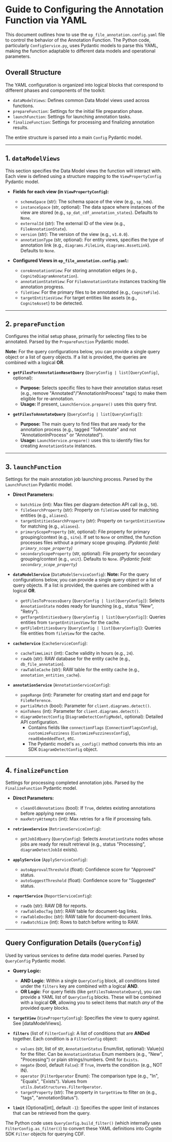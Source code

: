 # Guide to Configuring the Annotation Function via YAML

This document outlines how to use the `ep_file_annotation.config.yaml` file to control the behavior of the Annotation Function. The Python code, particularly `ConfigService.py`, uses Pydantic models to parse this YAML, making the function adaptable to different data models and operational parameters.

## Overall Structure

The YAML configuration is organized into logical blocks that correspond to different phases and components of the toolkit:

- `dataModelViews`: Defines common Data Model views used across functions.
- `prepareFunction`: Settings for the initial file preparation phase.
- `launchFunction`: Settings for launching annotation tasks.
- `finalizeFunction`: Settings for processing and finalizing annotation results.

The entire structure is parsed into a main `Config` Pydantic model.

---

## 1. `dataModelViews`

This section specifies the Data Model views the function will interact with. Each view is defined using a structure mapping to the `ViewPropertyConfig` Pydantic model.

- **Fields for each view (in `ViewPropertyConfig`):**

  - `schemaSpace` (str): The schema space of the view (e.g., `sp_hdm`).
  - `instanceSpace` (str, optional): The data space where instances of the view are stored (e.g., `sp_dat_cdf_annotation_states`). Defaults to `None`.
  - `externalId` (str): The external ID of the view (e.g., `FileAnnotationState`).
  - `version` (str): The version of the view (e.g., `v1.0.0`).
  - `annotationType` (str, optional): For entity views, specifies the type of annotation link (e.g., `diagrams.FileLink`, `diagrams.AssetLink`). Defaults to `None`.

- **Configured Views in `ep_file_annotation.config.yaml`:**
  - `coreAnnotationView`: For storing annotation edges (e.g., `CogniteDiagramAnnotation`).
  - `annotationStateView`: For `FileAnnotationState` instances tracking file annotation progress.
  - `fileView`: For the primary files to be annotated (e.g., `CogniteFile`).
  - `targetEntitiesView`: For target entities like assets (e.g., `CogniteAsset`) to be detected.

---

## 2. `prepareFunction`

Configures the initial setup phase, primarily for selecting files to be annotated. Parsed by the `PrepareFunction` Pydantic model.

**Note:** For the query configurations below, you can provide a single query object or a list of query objects. If a list is provided, the queries are combined with a logical **OR**.

- **`getFilesForAnnotationResetQuery`** (`QueryConfig | list[QueryConfig]`, optional):

  - **Purpose:** Selects specific files to have their annotation status reset (e.g., remove "Annotated"/"AnnotationInProcess" tags) to make them eligible for re-annotation.
  - **Usage:** If present, `LaunchService.prepare()` uses this query first.

- **`getFilesToAnnotateQuery`** (`QueryConfig | list[QueryConfig]`):
  - **Purpose:** The main query to find files that are ready for the annotation process (e.g., tagged "ToAnnotate" and not "AnnotationInProcess" or "Annotated").
  - **Usage:** `LaunchService.prepare()` uses this to identify files for creating `AnnotationState` instances.

---

## 3. `launchFunction`

Settings for the main annotation job launching process. Parsed by the `LaunchFunction` Pydantic model.

- **Direct Parameters:**

  - `batchSize` (int): Max files per diagram detection API call (e.g., `50`).
  - `fileSearchProperty` (str): Property on `fileView` used for matching entities (e.g., `aliases`).
  - `targetEntitiesSearchProperty` (str): Property on `targetEntitiesView` for matching (e.g., `aliases`).
  - `primaryScopeProperty` (str, optional): File property for primary grouping/context (e.g., `site`). If set to `None` or omitted, the function processes files without a primary scope grouping. _(Pydantic field: `primary_scope_property`)_
  - `secondaryScopeProperty` (str, optional): File property for secondary grouping/context (e.g., `unit`). Defaults to `None`. _(Pydantic field: `secondary_scope_property`)_

- **`dataModelService`** (`DataModelServiceConfig`):
  **Note:** For the query configurations below, you can provide a single query object or a list of query objects. If a list is provided, the queries are combined with a logical **OR**.

  - `getFilesToProcessQuery` (`QueryConfig | list[QueryConfig]`): Selects `AnnotationState` nodes ready for launching (e.g., status "New", "Retry").
  - `getTargetEntitiesQuery` (`QueryConfig | list[QueryConfig]`): Queries entities from `targetEntitiesView` for the cache.
  - `getFileEntitiesQuery` (`QueryConfig | list[QueryConfig]`): Queries file entities from `fileView` for the cache.

- **`cacheService`** (`CacheServiceConfig`):

  - `cacheTimeLimit` (int): Cache validity in hours (e.g., `24`).
  - `rawDb` (str): RAW database for the entity cache (e.g., `db_file_annotation`).
  - `rawTableCache` (str): RAW table for the entity cache (e.g., `annotation_entities_cache`).

- **`annotationService`** (`AnnotationServiceConfig`):
  - `pageRange` (int): Parameter for creating start and end page for `FileReference`.
  - `partialMatch` (bool): Parameter for `client.diagrams.detect()`.
  - `minTokens` (int): Parameter for `client.diagrams.detect()`.
  - `diagramDetectConfig` (`DiagramDetectConfigModel`, optional): Detailed API configuration.
    - Contains fields like `connectionFlags` (`ConnectionFlagsConfig`), `customizeFuzziness` (`CustomizeFuzzinessConfig`), `readEmbeddedText`, etc.
    - The Pydantic model's `as_config()` method converts this into an SDK `DiagramDetectConfig` object.

---

## 4. `finalizeFunction`

Settings for processing completed annotation jobs. Parsed by the `FinalizeFunction` Pydantic model.

- **Direct Parameters:**

  - `cleanOldAnnotations` (bool): If `True`, deletes existing annotations before applying new ones.
  - `maxRetryAttempts` (int): Max retries for a file if processing fails.

- **`retrieveService`** (`RetrieveServiceConfig`):

  - `getJobIdQuery` (`QueryConfig`): Selects `AnnotationState` nodes whose jobs are ready for result retrieval (e.g., status "Processing", `diagramDetectJobId` exists).

- **`applyService`** (`ApplyServiceConfig`):

  - `autoApprovalThreshold` (float): Confidence score for "Approved" status.
  - `autoSuggestThreshold` (float): Confidence score for "Suggested" status.

- **`reportService`** (`ReportServiceConfig`):
  - `rawDb` (str): RAW DB for reports.
  - `rawTableDocTag` (str): RAW table for document-tag links.
  - `rawTableDocDoc` (str): RAW table for document-document links.
  - `rawBatchSize` (int): Rows to batch before writing to RAW.

---

## Query Configuration Details (`QueryConfig`)

Used by various services to define data model queries. Parsed by `QueryConfig` Pydantic model.

- **Query Logic:**

  - **AND Logic**: Within a single `QueryConfig` block, all conditions listed under the `filters` key are combined with a logical **AND**.
  - **OR Logic**: For query fields (like `getFilesToAnnotateQuery`), you can provide a YAML list of `QueryConfig` blocks. These will be combined with a logical **OR**, allowing you to select items that match _any_ of the provided query blocks.

- **`targetView`** (`ViewPropertyConfig`): Specifies the view to query against. See [dataModelViews].

- **`filters`** (list of `FilterConfig`): A list of conditions that are **ANDed** together. Each condition is a `FilterConfig` object:

  - `values` (str, list of str, `AnnotationStatus` Enum/list, optional): Value(s) for the filter. Can be `AnnotationStatus` Enum members (e.g., "New", "Processing") or plain strings/numbers. Omit for `Exists`.
  - `negate` (bool, default `False`): If `True`, inverts the condition (e.g., NOT IN).
  - `operator` (`FilterOperator` Enum): The comparison type (e.g., "In", "Equals", "Exists"). Values from `utils.DataStructures.FilterOperator`.
  - `targetProperty` (str): The property in `targetView` to filter on (e.g., "tags", "annotationStatus").

- **`limit`** (Optional[int], default `-1`): Specifies the upper limit of instances that can be retrieved from the query.

The Python code uses `QueryConfig.build_filter()` (which internally uses `FilterConfig.as_filter()`) to convert these YAML definitions into Cognite SDK `Filter` objects for querying CDF.

